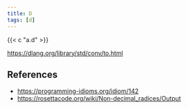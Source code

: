 ```yaml
---
title: D
tags: [d]
---
```


{{< c "a.d" >}}

<https://dlang.org/library/std/conv/to.html>

## References

- <https://programming-idioms.org/idiom/142>
- <https://rosettacode.org/wiki/Non-decimal_radices/Output>
